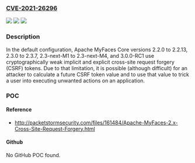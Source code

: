 ### [CVE-2021-26296](https://cve.mitre.org/cgi-bin/cvename.cgi?name=CVE-2021-26296)
![](https://img.shields.io/static/v1?label=Product&message=Apache%20MyFaces%20Core&color=blue)
![](https://img.shields.io/static/v1?label=Version&message=Apache%20MyFaces%20Core%202.2%3C%202.2.14%20&color=brighgreen)
![](https://img.shields.io/static/v1?label=Vulnerability&message=CWE-352%20Cross-Site%20Request%20Forgery%20(CSRF)&color=brighgreen)

### Description

In the default configuration, Apache MyFaces Core versions 2.2.0 to 2.2.13, 2.3.0 to 2.3.7, 2.3-next-M1 to 2.3-next-M4, and 3.0.0-RC1 use cryptographically weak implicit and explicit cross-site request forgery (CSRF) tokens. Due to that limitation, it is possible (although difficult) for an attacker to calculate a future CSRF token value and to use that value to trick a user into executing unwanted actions on an application.

### POC

#### Reference
- http://packetstormsecurity.com/files/161484/Apache-MyFaces-2.x-Cross-Site-Request-Forgery.html

#### Github
No GitHub POC found.

